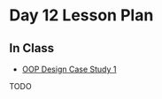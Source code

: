 # Day 12 Lesson Plan

## In Class

- [OOP Design Case Study 1](../activities/activity4-4oopDesign.md)

TODO

